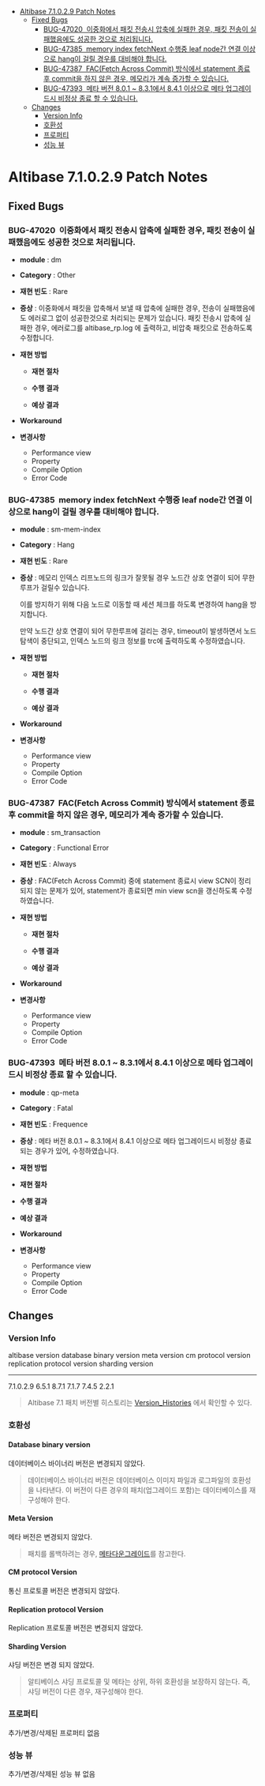<!-- START doctoc generated TOC please keep comment here to allow auto update -->
<!-- DON'T EDIT THIS SECTION, INSTEAD RE-RUN doctoc TO UPDATE -->


- [Altibase 7.1.0.2.9 Patch Notes](#altibase-71029-patch-notes)
  - [Fixed Bugs](#fixed-bugs)
    - [BUG-47020  이중화에서 패킷 전송시 압축에 실패한 경우, 패킷 전송이 실패했음에도 성공한 것으로 처리됩니다.](#bug-47020-%EC%9D%B4%EC%A4%91%ED%99%94%EC%97%90%EC%84%9C-%ED%8C%A8%ED%82%B7-%EC%A0%84%EC%86%A1%EC%8B%9C-%EC%95%95%EC%B6%95%EC%97%90-%EC%8B%A4%ED%8C%A8%ED%95%9C-%EA%B2%BD%EC%9A%B0-%ED%8C%A8%ED%82%B7-%EC%A0%84%EC%86%A1%EC%9D%B4-%EC%8B%A4%ED%8C%A8%ED%96%88%EC%9D%8C%EC%97%90%EB%8F%84-%EC%84%B1%EA%B3%B5%ED%95%9C-%EA%B2%83%EC%9C%BC%EB%A1%9C-%EC%B2%98%EB%A6%AC%EB%90%A9%EB%8B%88%EB%8B%A4)
    - [BUG-47385  memory index fetchNext 수행중 leaf node간 연결 이상으로 hang이 걸릴 경우를 대비해야 합니다.](#bug-47385-memory-index-fetchnext-%EC%88%98%ED%96%89%EC%A4%91-leaf-node%EA%B0%84-%EC%97%B0%EA%B2%B0-%EC%9D%B4%EC%83%81%EC%9C%BC%EB%A1%9C-hang%EC%9D%B4-%EA%B1%B8%EB%A6%B4-%EA%B2%BD%EC%9A%B0%EB%A5%BC-%EB%8C%80%EB%B9%84%ED%95%B4%EC%95%BC-%ED%95%A9%EB%8B%88%EB%8B%A4)
    - [BUG-47387  FAC(Fetch Across Commit) 방식에서 statement 종료 후 commit을 하지 않은 경우, 메모리가 계속 증가할 수 있습니다.](#bug-47387-facfetch-across-commit-%EB%B0%A9%EC%8B%9D%EC%97%90%EC%84%9C-statement-%EC%A2%85%EB%A3%8C-%ED%9B%84-commit%EC%9D%84-%ED%95%98%EC%A7%80-%EC%95%8A%EC%9D%80-%EA%B2%BD%EC%9A%B0-%EB%A9%94%EB%AA%A8%EB%A6%AC%EA%B0%80-%EA%B3%84%EC%86%8D-%EC%A6%9D%EA%B0%80%ED%95%A0-%EC%88%98-%EC%9E%88%EC%8A%B5%EB%8B%88%EB%8B%A4)
    - [BUG-47393  메타 버전 8.0.1 \~ 8.3.1에서 8.4.1 이상으로 메타 업그레이드시 비정상 종료 할 수 있습니다.](#bug-47393-%EB%A9%94%ED%83%80-%EB%B2%84%EC%A0%84-801-%5C-831%EC%97%90%EC%84%9C-841-%EC%9D%B4%EC%83%81%EC%9C%BC%EB%A1%9C-%EB%A9%94%ED%83%80-%EC%97%85%EA%B7%B8%EB%A0%88%EC%9D%B4%EB%93%9C%EC%8B%9C-%EB%B9%84%EC%A0%95%EC%83%81-%EC%A2%85%EB%A3%8C-%ED%95%A0-%EC%88%98-%EC%9E%88%EC%8A%B5%EB%8B%88%EB%8B%A4)
  - [Changes](#changes)
    - [Version Info](#version-info)
    - [호환성](#%ED%98%B8%ED%99%98%EC%84%B1)
    - [프로퍼티](#%ED%94%84%EB%A1%9C%ED%8D%BC%ED%8B%B0)
    - [성능 뷰](#%EC%84%B1%EB%8A%A5-%EB%B7%B0)

<!-- END doctoc generated TOC please keep comment here to allow auto update -->

Altibase 7.1.0.2.9 Patch Notes
==============================

Fixed Bugs
----------

### BUG-47020  이중화에서 패킷 전송시 압축에 실패한 경우, 패킷 전송이 실패했음에도 성공한 것으로 처리됩니다.

-   **module** : dm

-   **Category** : Other

-   **재현 빈도** : Rare

-   **증상** : 이중화에서 패킷을 압축해서 보낼 때 압축에 실패한 경우,
    전송이 실패했음에도 에러로그 없이 성공한것으로 처리되는 문제가
    있습니다. 패킷 전송시 압축에 실패한 경우, 에러로그를
    altibase\_rp.log 에 출력하고, 비압축 패킷으로 전송하도록 수정합니다.

-   **재현 방법**

    -   **재현 절차**

    -   **수행 결과**

    -   **예상 결과**

-   **Workaround**

-   **변경사항**

    -   Performance view
    -   Property
    -   Compile Option
    -   Error Code

### BUG-47385  memory index fetchNext 수행중 leaf node간 연결 이상으로 hang이 걸릴 경우를 대비해야 합니다.

-   **module** : sm-mem-index

-   **Category** : Hang

-   **재현 빈도** : Rare

-   **증상** : 메모리 인덱스 리프노드의 링크가 잘못될 경우 노드간 상호
    연결이 되어 무한루프가 걸릴수 있습니다.

    이를 방지하기 위해 다음 노드로 이동할 때 세션 체크를 하도록 변경하여
    hang을 방지합니다.

    만약 노드간 상호 연결이 되어 무한루프에 걸리는 경우, timeout이
    발생하면서 노드 탐색이 중단되고, 인덱스 노드의 링크 정보를 trc에
    출력하도록 수정하였습니다.

-   **재현 방법**

    -   **재현 절차**

    -   **수행 결과**

    -   **예상 결과**

-   **Workaround**

-   **변경사항**

    -   Performance view
    -   Property
    -   Compile Option
    -   Error Code

### BUG-47387  FAC(Fetch Across Commit) 방식에서 statement 종료 후 commit을 하지 않은 경우, 메모리가 계속 증가할 수 있습니다.

-   **module** : sm\_transaction

-   **Category** : Functional Error

-   **재현 빈도** : Always

-   **증상** : FAC(Fetch Across Commit) 중에 statement 종료시 view SCN이 정리되지 않는 문제가 있어, statement가 종료되면 min view scn을 갱신하도록 수정하였습니다.

-   **재현 방법**

    -   **재현 절차**

    -   **수행 결과**

    -   **예상 결과**

-   **Workaround**

-   **변경사항**

    -   Performance view
    -   Property
    -   Compile Option
    -   Error Code

### BUG-47393  메타 버전 8.0.1 \~ 8.3.1에서 8.4.1 이상으로 메타 업그레이드시 비정상 종료 할 수 있습니다.

-   **module** : qp-meta

-   **Category** : Fatal

-   **재현 빈도** : Frequence

-   **증상** : 메타 버전 8.0.1 \~ 8.3.1에서 8.4.1 이상으로 메타 업그레이드시 비정상 종료되는 경우가 있어, 수정하였습니다.

-   **재현 방법**
-   **재현 절차**

-   **수행 결과**

-   **예상 결과**

-   **Workaround**

-   **변경사항**

    -   Performance view
    -   Property
    -   Compile Option
    -   Error Code

Changes
-------

### Version Info

  altibase version   database binary version   meta version   cm protocol version   replication protocol version   sharding version
------------------ ------------------------- -------------- --------------------- ------------------------------ ------------------
  7.1.0.2.9          6.5.1                     8.7.1          7.1.7                 7.4.5                          2.2.1

> Altibase 7.1 패치 버전별 히스토리는 [Version\_Histories](https://github.com/ALTIBASE/Documents/blob/master/PatchNotes/Altibase_7_1_Version_Histories.md) 에서 확인할 수 있다.

### 호환성

#### Database binary version

데이터베이스 바이너리 버전은 변경되지 않았다.

> 데이터베이스 바이너리 버전은 데이터베이스 이미지 파일과 로그파일의
> 호환성을 나타낸다. 이 버전이 다른 경우의 패치(업그레이드 포함)는
> 데이터베이스를 재구성해야 한다.

#### Meta Version

메타 버전은 변경되지 않았다.

> 패치를 롤백하려는 경우, [메타다운그레이드](https://github.com/ALTIBASE/Documents/blob/master/Manuals/Altibase_7.1/kor/Installation.md#%EB%A9%94%ED%83%80-%EB%8B%A4%EC%9A%B4%EA%B7%B8%EB%A0%88%EC%9D%B4%EB%93%9Cmeta-downgrade)를 참고한다.

#### CM protocol Version

통신 프로토콜 버전은 변경되지 않았다.

#### Replication protocol Version

Replication 프로토콜 버전은 변경되지 않았다.

#### Sharding Version

샤딩 버전은 변경 되지 않았다.

> 알티베이스 샤딩 프로토콜 및 메타는 상위, 하위 호환성을 보장하지
> 않는다. 즉, 샤딩 버전이 다른 경우, 재구성해야 한다.

### 프로퍼티

추가/변경/삭제된 프로퍼티 없음

### 성능 뷰

추가/변경/삭제된 성능 뷰 없음
